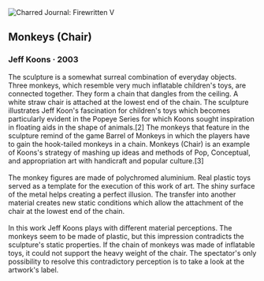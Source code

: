 <div class="artwork-of-the-day">
  <div class="container">
    <div class="img-wrapper">
      <img
        src="https://uploads2.wikiart.org/00422/images/jeff-koons/tumblr-nck3n334uf1tcjq28o1-1280.jpg!Large.jpg"
        alt="Charred Journal: Firewritten V" />
    </div>
    <div class="artwork-detail">
      <div class="artwork-origin"> 
        <h2 class="artwork-name">Monkeys (Chair)</h2>
        <h3 class="artist">
          Jeff Koons
                    ·  2003
        </h3>
      </div>
      <p class="description">
        <span class="artwork-description-text ng-binding" ng-bind-html="viewModel.ArtworkOfTheDay.Description | unsafe">The sculpture is a somewhat surreal combination of everyday objects. Three monkeys, which resemble very much inflatable children's toys, are connected together. They form a chain that dangles from the ceiling. A white straw chair is attached at the lowest end of the chain. The sculpture illustrates Jeff Koon's fascination for children's toys which becomes particularly evident in the Popeye Series for which Koons sought inspiration in floating aids in the shape of animals.[2] The monkeys that feature in the sculpture remind of the game Barrel of Monkeys in which the players have to gain the hook-tailed monkeys in a chain. Monkeys (Chair) is an example of Koons's strategy of mashing up ideas and methods of Pop, Conceptual, and appropriation art with handicraft and popular culture.[3]<br><br>The monkey figures are made of polychromed aluminium. Real plastic toys served as a template for the execution of this work of art. The shiny surface of the metal helps creating a perfect illusion. The transfer into another material creates new static conditions which allow the attachment of the chair at the lowest end of the chain.<br><br>In this work Jeff Koons plays with different material perceptions. The monkeys seem to be made of plastic, but this impression contradicts the sculpture's static properties. If the chain of monkeys was made of inflatable toys, it could not support the heavy weight of the chair. The spectator's only possibility to resolve this contradictory perception is to take a look at the artwork's label.</span>
                        <div class="text-shadow-container" ng-show="showShadow" style=""></div>
      </p>
    </div>
  </div>

</div>
